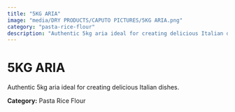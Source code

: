 ```yaml
---
title: "5KG ARIA"
image: "media/DRY PRODUCTS/CAPUTO PICTURES/5KG ARIA.png"
category: "pasta-rice-flour"
description: "Authentic 5kg aria ideal for creating delicious Italian dishes."
---
```


# 5KG ARIA

Authentic 5kg aria ideal for creating delicious Italian dishes.

**Category:** Pasta Rice Flour
